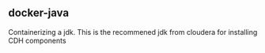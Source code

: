 ## docker-java

Containerizing a jdk. This is the recommened jdk from cloudera for installing CDH components


